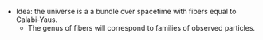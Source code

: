 - Idea: the universe is a a bundle over spacetime with fibers equal to Calabi-Yaus. 
	- The genus of fibers will correspond to families of observed particles.